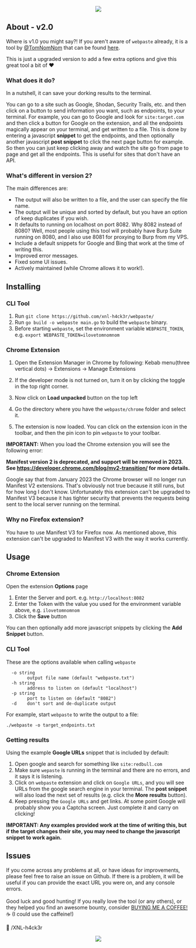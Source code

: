 <center><img src="https://github.com/xnl-h4ck3r/webpaste/blob/main/images/title.png"></center>

## About - v2.0

Where is v1.0 you might say?! If you aren't aware of `webpaste` already, it is a tool by [@TomNomNom](https://twitter.com/tomnomnom) that can be found [here](https://github.com/tomnomnom/hacks/tree/master/webpaste).

This is just a upgraded version to add a few extra options and give this great tool a bit of ♥️

### What does it do?

In a nutshell, it can save your dorking results to the terminal.

You can go to a site such as Google, Shodan, Security Trails, etc. and then click on a button to send information you want, such as endpoints, to your terminal. For example, you can go to Google and look for `site:target.com` and then click a button for Google on the extension, and all the endpoints magically appear on your terminal, and get written to a file. This is done by entering a javascript **snippet** to get the endpoints, and then optionally another javascript **post snippet** to click the next page button for example. So then you can just keep clicking away and watch the site go from page to page and get all the endpoints. This is useful for sites that don't have an API.

### What's different in version 2?

The main differences are:

- The output will also be written to a file, and the user can specify the file name.
- The output will be unique and sorted by default, but you have an option of keep duplicates if you wish.
- It defaults to running on localhost on port 8082. Why 8082 instead of 8080? Well, most people using this tool will probably have Burp Suite running on 8080, and I also use 8081 for proxying to Burp from my VPS.
- Include a default snippets for Google and Bing that work at the time of writing this.
- Improved error messages.
- Fixed some UI issues.
- Actively maintained (while Chrome allows it to work!).

## Installing

### CLI Tool

1. Run `git clone https://github.com/xnl-h4ck3r/webpaste/`
2. Run `go build -o webpaste main.go` to build the `webpaste` binary.
3. Before starting `webpaste`, set the environment variable `WEBPASTE_TOKEN`, e.g. `export WEBPASTE_TOKEN=ilovetomnomnom`

### Chrome Extension

1. Open the Extension Manager in Chrome by following:
   Kebab menu(three vertical dots) -> Extensions -> Manage Extensions

2. If the developer mode is not turned on, turn it on by clicking the toggle in the top right corner.

3. Now click on **Load unpacked** button on the top left

4. Go the directory where you have the `webpaste/chrome` folder and select it.

5. The extension is now loaded. You can click on the extension icon in the toolbar, and then the pin icon to pin `webpaste` to your toolbar.

**IMPORTANT:**
When you load the Chrome extension you will see the following error:

**Manifest version 2 is deprecated, and support will be removed in 2023. See https://developer.chrome.com/blog/mv2-transition/ for more details.**

Google say that from January 2023 the Chrome browser will no longer run Manifest V2 extensions. That's obviously not true because it still runs, but for how long I don't know. Unfortunately this extension can't be upgraded to Manifest V3 because it has tighter security that prevents the requests being sent to the local server running on the terminal.

### Why no Firefox extension?

You have to use Manifest V3 for Firefox now. As mentioned above, this extension can't be upgraded to Manifest V3 with the way it works currently.

## Usage

### Chrome Extension

Open the extension **Options** page

1. Enter the Server and port. e.g. `http://localhost:8082`
2. Enter the Token with the value you used for the environment variable above, e.g. `ilovetomnomnom`
3. Click the **Save** button

You can then optionally add more javascript snippets by clicking the **Add Snippet** button.

### CLI Tool

These are the options available when calling `webpaste`

```
  -o string
    	output file name (default "webpaste.txt")
  -h string
        address to listen on (default "localhost")
  -p string
    	port to listen on (default "8082")
  -d	don't sort and de-duplicate output
```

For example, start `webpaste` to write the output to a file:

```
./webpaste -o target_endpoints.txt
```

### Getting results

Using the example **Google URLs** snippet that is included by default:

1. Open google and search for something like `site:redbull.com`
2. Make sure `wepaste` is running in the terminal and there are no errors, and it says it is listening.
3. Click on `webpaste` extension and click on `Google URLs`, and you will see URLs from the google search engine in your terminal. The **post snippet** will also load the next set of results (e.g. click the **More results** button).
4. Keep pressing the `Google URLs` and get links. At some point Google will probably show you a Captcha screen. Just complete it and carry on clicking!

**IMPORTANT: Any examples provided work at the time of writing this, but if the target changes their site, you may need to change the javascript snippet to work again.**

## Issues

If you come across any problems at all, or have ideas for improvements, please feel free to raise an issue on Github. If there is a problem, it will be useful if you can provide the exact URL you were on, and any console errors.
<br><br>
Good luck and good hunting!
If you really love the tool (or any others), or they helped you find an awesome bounty, consider [BUYING ME A COFFEE!](https://ko-fi.com/xnlh4ck3r) ☕ (I could use the caffeine!)

🤘 /XNL-h4ck3r

<p align="center"><img src="https://github.com/xnl-h4ck3r/webpaste/blob/main/images/options.png"></p>
